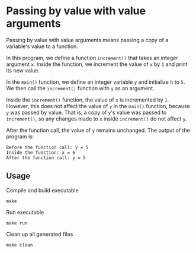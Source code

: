 # Passing by value with value arguments

Passing by value with value arguments means passing a copy of a variable's value to a function.

In this program, we define a function `increment()` that takes an integer argument `x`. Inside the function, we increment the value of `x` by `1` and print its new value.

In the `main()` function, we define an integer variable `y` and initialize it to `5`. We then call the `increment()` function with `y` as an argument.

Inside the `increment()` function, the value of `x` is incremented by `1`. However, this does not affect the value of `y` in the `main()` function, because `y` was passed by value. That is, a copy of `y`'s value was passed to `increment()`, so any changes made to `x` inside `increment()` do not affect `y`.

After the function call, the value of `y` remains unchanged. The output of the program is:

```
Before the function call: y = 5
Inside the function: x = 6
After the function call: y = 5
```

## Usage
Compile and build executable
```shell
make
```

Run executable
```shell
make run
```

Clean up all generated files
```shell
make clean
```

